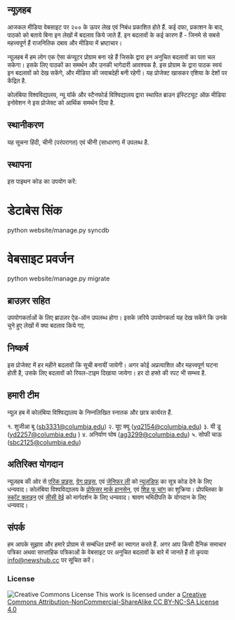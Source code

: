 ## न्यूज़हब 

आजकल मीडिया वेबसाइट पर २०० के ऊपर लेख एवं निबंध प्रकाशित होते हैं. कई दफा, प्रकाशन के बाद, पाठको को बताये बिना इन लेखों में बदलाव किये जाते हैं. इन बदलावों के कई कारण हैं - जिनमे से सबसे महत्त्वपूर्ण हैं राजनितिक दबाव और मीडिया में भ्रष्टाचार।  

न्यूज़हब में हम लोग एक ऐसा कंप्यूटर प्रोग्राम बना रहे हैं जिसके द्वारा इन अनुचित बदलावों का पता चल सकेगा। इसके लिए पाठकों का समर्थन और उनकी भागेदारी आवश्यक है. इस प्रोग्राम के द्वारा पाठक स्वयं इन बदलावों को देख सकेंगे, और मीडिया की जवाबदेही बनी रहेगी। यह प्रोजेक्ट खासकर एशिया के देशों पर केंद्रित है. 

कोलंबिया विश्वविद्यालय, न्यू यॉर्क और स्टैनफोर्ड विश्विद्यालय द्वारा स्थापित ब्राउन इंस्टिट्यूट ऑफ़ मीडिया इनोवेशन ने इस प्रोजेक्ट को आर्थिक समर्थन दिया है. 

## स्थानीकरण 

यह सूचना हिंदी, चीनी (परंपरागत) एवं चीनी (साधारण) में उपलब्ध है. 

## स्थापना 

इस पाइथन कोड का उपयोग करें: 

 # डेटाबेस सिंक  
  python website/manage.py syncdb 
  
  # वेबसाइट प्रवर्जन 
  python website/manage.py migrate


## ब्राउज़र सहित 

उपयोगकर्ताओं के लिए ब्राउज़र ऐड-ऑन उपलब्ध होगा। इसके ज़रिये उपयोगकर्ता यह देख सकेंगे कि उनके चुने हुए लेखों में क्या बदलाव किये गए. 

## निष्कर्ष 

इस प्रोजेक्ट में हर महीने बदलावों कि सूची बनायीं जायेगी। अगर कोई अप्रत्याशित और महत्त्वपूर्ण घटना होती है, उसके लिए बदलावों को रियल-टाइम दिखाया जायेगा। हर दो हफ्ते की रपट भी सम्भव है. 

## हमारी टीम 

न्यूज़ हब में कोलंबिया विश्विद्यालय के निम्नलिखित स्नातक और छात्र कार्यरत हैं. 

१. शुजीआ बू (sb3331@columbia.edu)
२. यूए क्यू (yq2154@columbia.edu)
३. यी डू (yd2257@columbia.edu )
४. अनिर्वाण घोष (ag3299@columbia.edu)
५. सोफी चाऊ (sbc2125@columbia.edu)

## अतिरिक्त योगदान 

न्यूज़हब की ओर से [एरिक प्राइस](mailto:ecprice@mit.edu), [ग्रेग प्राइस](mailto:gnprice@gmail.com), एवं [जेनिफर ली](mailto:jenny@jennifer8lee.com) को  [न्यूज़डिफ](http://newsdiffs.org/) का सूत्र कोड देने के लिए धन्यवाद। कोलंबिया विश्वविद्यालय के [प्रोफेसर मार्क हानसेन](http://www.journalism.columbia.edu/profile/428-mark), एवं [शिह फु चांग](http://www.ee.columbia.edu/shih-fu-chang) का शुक्रिया। प्रोपब्लिका के [स्कॉट क्लाइन](https://twitter.com/kleinmatic) एवं [सीसी वेई](https://twitter.com/sisiwei) को मार्गदर्शन के लिए धन्यवाद। श्रावण भमिदीपति के योगदान के लिए धन्यवाद।   

## संपर्क 

हम आपके सुझाव और हमारे प्रोग्राम से सम्बंधित प्रश्नों का स्वागत करते हैं. अगर आप किसी दैनिक समाचार पत्रिका अथवा साप्ताहिक पत्रिकाओं के वेबसाइट पर अनुचित बदलावों के बारे में जानते हैं तो कृपया [info@newshub.cc](mailto:info@newshub.cc) पर सूचित करें। 

### License
![Creative Commons License](http://i.creativecommons.org/l/by-nc-sa/3.0/88x31.png)
This work is licensed under a [Creative Commons Attribution-NonCommercial-ShareAlike CC BY-NC-SA License 4.0](http://creativecommons.org/licenses/by-nc-sa/4.0/)




